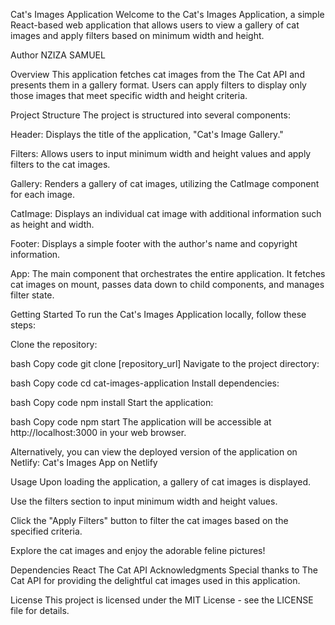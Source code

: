 Cat's Images Application
Welcome to the Cat's Images Application, a simple React-based web application that allows users to view a gallery of cat images and apply filters based on minimum width and height.

Author
NZIZA SAMUEL

Overview
This application fetches cat images from the The Cat API and presents them in a gallery format. Users can apply filters to display only those images that meet specific width and height criteria.

Project Structure
The project is structured into several components:

Header: Displays the title of the application, "Cat's Image Gallery."

Filters: Allows users to input minimum width and height values and apply filters to the cat images.

Gallery: Renders a gallery of cat images, utilizing the CatImage component for each image.

CatImage: Displays an individual cat image with additional information such as height and width.

Footer: Displays a simple footer with the author's name and copyright information.

App: The main component that orchestrates the entire application. It fetches cat images on mount, passes data down to child components, and manages filter state.

Getting Started
To run the Cat's Images Application locally, follow these steps:

Clone the repository:

bash
Copy code
git clone [repository_url]
Navigate to the project directory:

bash
Copy code
cd cat-images-application
Install dependencies:

bash
Copy code
npm install
Start the application:

bash
Copy code
npm start
The application will be accessible at http://localhost:3000 in your web browser.

Alternatively, you can view the deployed version of the application on Netlify: Cat's Images App on Netlify

Usage
Upon loading the application, a gallery of cat images is displayed.

Use the filters section to input minimum width and height values.

Click the "Apply Filters" button to filter the cat images based on the specified criteria.

Explore the cat images and enjoy the adorable feline pictures!

Dependencies
React
The Cat API
Acknowledgments
Special thanks to The Cat API for providing the delightful cat images used in this application.

License
This project is licensed under the MIT License - see the LICENSE file for details.
